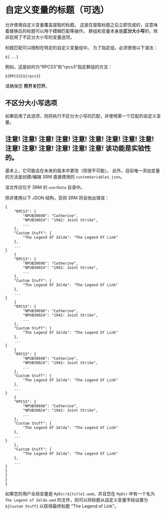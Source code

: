 # 自定义变量的标题（可选）

允许使用自定义变量覆盖提取的标题。 这是在提取标题之后立即完成的，这意味着替换后的标题可以用于模糊匹配等操作。 群组和变量本身是**区分大小写**的，除非启用了不区分大小写的变量选项。

标题匹配可以限制在特定的自定义变量组中。 为了指定组，必须使用以下语法：
```
${...}
```
例如，这是如何为“RPCS3”和“rpcs3”指定群组的方法：
```
${RPCS3}${rpcs3}
```

请确保您 **将开关打开**。


## 不区分大小写选项

如果启用了此选项，则将执行不区分大小写的匹配，并使用第一个匹配的自定义变量。

## 注意! 注意! 注意! 注意! 注意! 注意! 注意! 注意! 注意! 注意! 注意! 注意! 注意! 注意! 注意! 该功能是**实验性的**。

基本上，它可能会在未来的版本中更改（但很不可能）。 此外，目前唯一添加变量的方法是创建/编辑 SRM 直接使用的 `customVariables.json`。

该文件应位于 SRM 的 `userData` 目录中。

除非使用以下 JSON 结构，否则 SRM 将会抛出错误：

```
{
    "RPCS3": {
        "NPUB30698": "Catherine",
        "NPUB30024": "1942: Joint Strike",
        ...
    },
    "Custom Stuff": {
        "The Legend Of Zelda": "The Legend Of Link"
    },
    ...
}
    {
    "RPCS3": {
        "NPUB30698": "Catherine",
        "NPUB30024": "1942: Joint Strike",
        ...
    },
    "Custom Stuff": {
        "The Legend Of Zelda": "The Legend Of Link"
    },
    ...
}
    {
    "RPCS3": {
        "NPUB30698": "Catherine",
        "NPUB30024": "1942: Joint Strike",
        ...
    },
    "Custom Stuff": {
        "The Legend Of Zelda": "The Legend Of Link"
    },
    ...
}
    {
    "RPCS3": {
        "NPUB30698": "Catherine",
        "NPUB30024": "1942: Joint Strike",
        ...
    },
    "Custom Stuff": {
        "The Legend Of Zelda": "The Legend Of Link"
    },
    ...
}
    {
    "RPCS3": {
        "NPUB30698": "Catherine",
        "NPUB30024": "1942: Joint Strike",
        ...
    },
    "Custom Stuff": {
        "The Legend Of Zelda": "The Legend Of Link"
    },
    ...
}
    },
    "Custom Stuff": {
        "The Legend Of Zelda": "The Legend Of Link"
    },
    ...
}
}
}
}
}
```

如果您的用户全局变量是 `MyDir/${title}.wad`，并且您在 `MyDir` 中有一个名为 `The Legend of Zelda.wad` 的文件，则可以将标题从自定义变量字段设置为 `${Custom Stuff}` 以获得最终标题 “The Legend of Link”。
